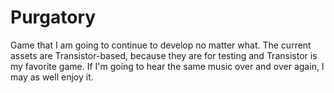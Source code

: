 # Purgatory
Game that I am going to continue to develop no matter what.
The current assets are Transistor-based, because they are for testing
and Transistor is my favorite game. If I'm going to hear the same
music over and over again, I may as well enjoy it.


